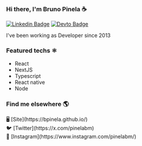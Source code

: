 ### Hi there, I'm Bruno Pinela ☕

[![Linkedin Badge](https://img.shields.io/badge/LinkedIn-0077B5?style=for-the-badge&logo=linkedin&logoColor=white)](https://www.linkedin.com/in/bruno-pinela) 
[![Devto Badge](https://img.shields.io/badge/dev.to-0A0A0A?style=for-the-badge&logo=devdotto&logoColor=white)](https://dev.to/bpinela)

I've been working as Developer since 2013

### Featured techs ⚛️

- React
- NextJS
- Typescript
- React native
- Node

### Find me elsewhere 🌎
<div>
  🖥️ [Site](https://bpinela.github.io/)
</div>
<div>
  🐦 [Twitter](https://x.com/pinelabm)
</div>
<div>
  📸 [Instagram](https://www.instagram.com/pinelabm/)
</div>
